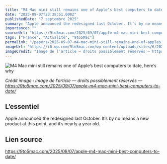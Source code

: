 ```yaml
---
title: "M4 Mac mini still remains one of Apple’s best computers to date, here’s why"
date: "2025-09-07T23:38:51.000Z"
publishedDate: "7 septembre 2025"
summary: "Apple announced the redesigned last October. It’s by no means a new product at this point, and it’s nearly a year old."
importance: ""
sourceUrl: "https://9to5mac.com/2025/09/07/apple-m4-mac-mini-best-computers-to-date/"
tags: ["France", "Actualité", "9to5Mac"]
permalink: "/papers/2025-09-07-m4-mac-mini-still-remains-one-of-apples-best-computers-to-date-heres-why"
imageUrl: "https://i0.wp.com/9to5mac.com/wp-content/uploads/sites/6/2024/10/Mac-mini-M4-preorder-deals.jpg?resize=1200%2C628&quality=82&strip=all&ssl=1"
imageCredit: "Image de l’article — droits possiblement réservés — https://9to5mac.com/2025/09/07/apple-m4-mac-mini-best-computers-to-date/"
---
```


![M4 Mac mini still remains one of Apple’s best computers to date, here’s why](https://i0.wp.com/9to5mac.com/wp-content/uploads/sites/6/2024/10/Mac-mini-M4-preorder-deals.jpg?resize=1200%2C628&quality=82&strip=all&ssl=1)

*Crédit image : Image de l’article — droits possiblement réservés — https://9to5mac.com/2025/09/07/apple-m4-mac-mini-best-computers-to-date/*

## L’essentiel

Apple announced the redesigned last October. It’s by no means a new product at this point, and it’s nearly a year old.

## Lien source

https://9to5mac.com/2025/09/07/apple-m4-mac-mini-best-computers-to-date/
